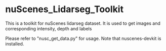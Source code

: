 # nuScenes_Lidarseg_Toolkit
This is a toolkit for nuScenes lidarseg dataset. It is used to get images and corresponding intensity, depth and labels

Please refer to "nusc_get_data.py" for usage. Note that nuscenes-devkit is installed.
